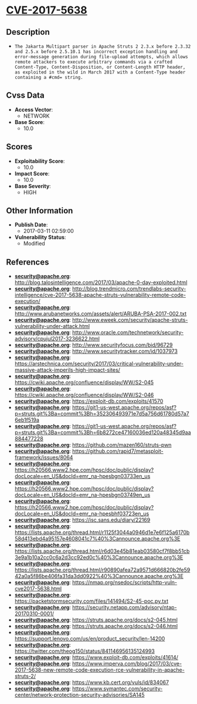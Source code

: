 
# [CVE-2017-5638](http://blog.talosintelligence.com/2017/03/apache-0-day-exploited.html)

## Description

- `The Jakarta Multipart parser in Apache Struts 2 2.3.x before 2.3.32 and 2.5.x before 2.5.10.1 has incorrect exception handling and error-message generation during file-upload attempts, which allows remote attackers to execute arbitrary commands via a crafted Content-Type, Content-Disposition, or Content-Length HTTP header, as exploited in the wild in March 2017 with a Content-Type header containing a #cmd= string.`

## Cvss Data

- **Access Vector**:
  - NETWORK
- **Base Score**:
  - 10.0

## Scores

- **Exploitability Score**:
  - 10.0
- **Impact Score**:
  - 10.0
- **Base Severity**:
  - HIGH

## Other Information

- **Publish Date**:
  - 2017-03-11 02:59:00
- **Vulnerability Status**:
  - Modified

## References

- **security@apache.org**: http://blog.talosintelligence.com/2017/03/apache-0-day-exploited.html
- **security@apache.org**: http://blog.trendmicro.com/trendlabs-security-intelligence/cve-2017-5638-apache-struts-vulnerability-remote-code-execution/
- **security@apache.org**: http://www.arubanetworks.com/assets/alert/ARUBA-PSA-2017-002.txt
- **security@apache.org**: http://www.eweek.com/security/apache-struts-vulnerability-under-attack.html
- **security@apache.org**: http://www.oracle.com/technetwork/security-advisory/cpujul2017-3236622.html
- **security@apache.org**: http://www.securityfocus.com/bid/96729
- **security@apache.org**: http://www.securitytracker.com/id/1037973
- **security@apache.org**: https://arstechnica.com/security/2017/03/critical-vulnerability-under-massive-attack-imperils-high-impact-sites/
- **security@apache.org**: https://cwiki.apache.org/confluence/display/WW/S2-045
- **security@apache.org**: https://cwiki.apache.org/confluence/display/WW/S2-046
- **security@apache.org**: https://exploit-db.com/exploits/41570
- **security@apache.org**: https://git1-us-west.apache.org/repos/asf?p=struts.git%3Ba=commit%3Bh=352306493971e7d5a756d61780d57a76eb1f519a
- **security@apache.org**: https://git1-us-west.apache.org/repos/asf?p=struts.git%3Ba=commit%3Bh=6b8272ce47160036ed120a48345d9aa884477228
- **security@apache.org**: https://github.com/mazen160/struts-pwn
- **security@apache.org**: https://github.com/rapid7/metasploit-framework/issues/8064
- **security@apache.org**: https://h20566.www2.hpe.com/hpsc/doc/public/display?docLocale=en_US&docId=emr_na-hpesbgn03733en_us
- **security@apache.org**: https://h20566.www2.hpe.com/hpsc/doc/public/display?docLocale=en_US&docId=emr_na-hpesbgn03749en_us
- **security@apache.org**: https://h20566.www2.hpe.com/hpsc/doc/public/display?docLocale=en_US&docId=emr_na-hpesbhf03723en_us
- **security@apache.org**: https://isc.sans.edu/diary/22169
- **security@apache.org**: https://lists.apache.org/thread.html/r1125f3044a0946d1e7e6f125a6170b58d413ebd4a95157e4608041c7%40%3Cannounce.apache.org%3E
- **security@apache.org**: https://lists.apache.org/thread.html/r6d03e45b81eab03580cf7f8bb51cb3e9a1b10a2cc0c6a2d3cc92ed0c%40%3Cannounce.apache.org%3E
- **security@apache.org**: https://lists.apache.org/thread.html/r90890afea72a9571d666820b2fe5942a0a5f86be406fa31da3dd0922%40%3Cannounce.apache.org%3E
- **security@apache.org**: https://nmap.org/nsedoc/scripts/http-vuln-cve2017-5638.html
- **security@apache.org**: https://packetstormsecurity.com/files/141494/S2-45-poc.py.txt
- **security@apache.org**: https://security.netapp.com/advisory/ntap-20170310-0001/
- **security@apache.org**: https://struts.apache.org/docs/s2-045.html
- **security@apache.org**: https://struts.apache.org/docs/s2-046.html
- **security@apache.org**: https://support.lenovo.com/us/en/product_security/len-14200
- **security@apache.org**: https://twitter.com/theog150/status/841146956135124993
- **security@apache.org**: https://www.exploit-db.com/exploits/41614/
- **security@apache.org**: https://www.imperva.com/blog/2017/03/cve-2017-5638-new-remote-code-execution-rce-vulnerability-in-apache-struts-2/
- **security@apache.org**: https://www.kb.cert.org/vuls/id/834067
- **security@apache.org**: https://www.symantec.com/security-center/network-protection-security-advisories/SA145
